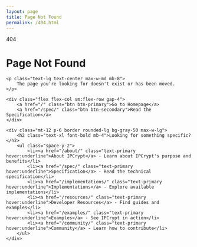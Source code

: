 ```yaml
---
layout: page
title: Page Not Found
permalink: /404.html
---
```


<div class="flex flex-col items-center justify-center py-12">
    <div class="text-6xl font-bold text-primary mb-4">404</div>
    <h1 class="text-2xl font-bold mb-6">Page Not Found</h1>
    
    <p class="text-lg text-center max-w-md mb-8">
        The page you're looking for doesn't exist or has been moved.
    </p>
    
    <div class="flex flex-col sm:flex-row gap-4">
        <a href="/" class="btn btn-primary">Go to Homepage</a>
        <a href="/spec/" class="btn btn-secondary">Read the Specification</a>
    </div>
    
    <div class="mt-12 p-6 border rounded-lg bg-gray-50 max-w-lg">
        <h2 class="text-xl font-bold mb-4">Looking for something specific?</h2>
        <ul class="space-y-2">
            <li><a href="/about/" class="text-primary hover:underline">About IPCrypt</a> - Learn about IPCrypt's purpose and benefits</li>
            <li><a href="/spec/" class="text-primary hover:underline">Specification</a> - Read the technical specification</li>
            <li><a href="/implementations/" class="text-primary hover:underline">Implementations</a> - Explore available implementations</li>
            <li><a href="/resources/" class="text-primary hover:underline">Developer Resources</a> - Find guides and examples</li>
            <li><a href="/examples/" class="text-primary hover:underline">Examples</a> - See IPCrypt in action</li>
            <li><a href="/community/" class="text-primary hover:underline">Community</a> - Learn how to contribute</li>
        </ul>
    </div>
</div>